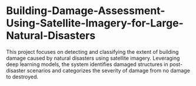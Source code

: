 # Building-Damage-Assessment-Using-Satellite-Imagery-for-Large-Natural-Disasters
This project focuses on detecting and classifying the extent of building damage caused by natural disasters using satellite imagery. Leveraging deep learning models, the system identifies damaged structures in post-disaster scenarios and categorizes the severity of damage from no damage to destroyed.

